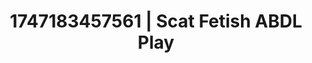 ---
categories:
- Erotic archetypes
- Anal play
- Naughty expression
- Erotic transformation
- Hands in hair
image: /assets/images/1747183457561.jpg
layout: post
seo:
  description: Featured content with premium ABDL Play, Scat Fetish. HD images available.
  keywords: ABDL Play, Scat Fetish
  og_image: /assets/images/1747183457561.jpg
  schema_type: VisualArtwork
tags:
- ABDL Play
- '#1747183457561'
- Scat Fetish
title: 1747183457561 | Scat Fetish ABDL Play
---